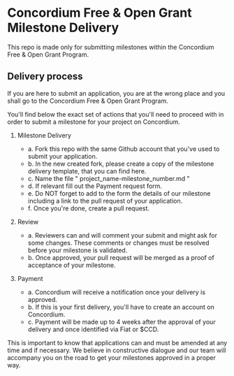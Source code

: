 # Concordium Free & Open Grant Milestone Delivery

This repo is made only for submitting milestones within the Concordium Free & Open Grant Program. 

## Delivery process
If you are here to submit an application, you are at the wrong place and you shall go to the Concordium Free & Open Grant Program.

You'll find below the exact set of actions that you'll need to proceed with in order to submit a milestone for your project on Concordium. 

1. Milestone Delivery
    - a. Fork this repo with the same Github account that you've used to submit your application. 
    - b. In the new created fork, please create a copy of the milestone delivery template, that you can find here. 
    - c. Name the file " project_name-milestone_number.md "
    - d. If relevant fill out the Payment request form. 
    - e. Do NOT forget to add to the form the details of our milestone including a link to the pull request of your application. 
    - f. Once you're done, create a pull request. 

2. Review
    - a. Reviewers can and will comment your submit and might ask for some changes. These comments or changes must be resolved before your milestone is validated. 
    - b. Once approved, your pull request will be merged as a proof of acceptance of your milestone. 

3. Payment
    - a. Concordium will receive a notification once your delivery is approved. 
    - b. If this is your first delivery, you'll have to create an account on Concordium.
    - c. Payment will be made up to 4 weeks after the approval of your delivery and once identified via Fiat or $CCD. 

This is important to know that applications can and must be amended at any time and if necessary. We believe in constructive dialogue and our team will accompany you on the road to get your milestones approved in a proper way. 
    

